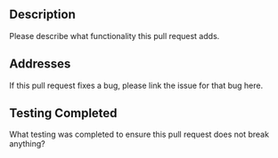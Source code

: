 ## Description

Please describe what functionality this pull request adds.

## Addresses

If this pull request fixes a bug, please link the issue for that bug here.

## Testing Completed

What testing was completed to ensure this pull request does not break anything?
